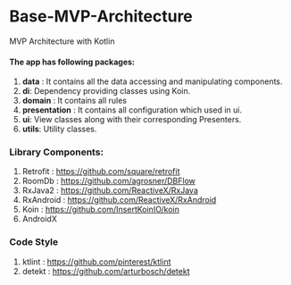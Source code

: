 # Base-MVP-Architecture
MVP Architecture with Kotlin


#### The app has following packages:
1. **data** : It contains all the data accessing and manipulating components.
2. **di**: Dependency providing classes using Koin.
3. **domain** : It contains all rules
4. **presentation** : It contains all configuration which used in ui.
5. **ui**: View classes along with their corresponding Presenters.
6. **utils**: Utility classes.


### Library Components:
1. Retrofit : https://github.com/square/retrofit
2. RoomDb : https://github.com/agrosner/DBFlow
3. RxJava2 : https://github.com/ReactiveX/RxJava
4. RxAndroid : https://github.com/ReactiveX/RxAndroid
5. Koin : https://github.com/InsertKoinIO/koin
6. AndroidX

### Code Style
1. ktlint : https://github.com/pinterest/ktlint
2. detekt : https://github.com/arturbosch/detekt
